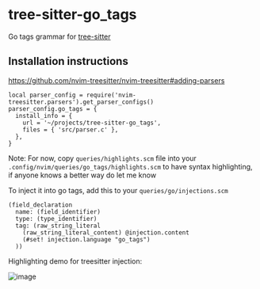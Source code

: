 # tree-sitter-go_tags

Go tags grammar for [tree-sitter](https://github.com/tree-sitter/tree-sitter)

## Installation instructions

https://github.com/nvim-treesitter/nvim-treesitter#adding-parsers

```
local parser_config = require('nvim-treesitter.parsers').get_parser_configs()
parser_config.go_tags = {
  install_info = {
    url = '~/projects/tree-sitter-go_tags',
    files = { 'src/parser.c' },
  },
}
```

Note: For now, copy `queries/highlights.scm` file into your `.config/nvim/queries/go_tags/highlights.scm` to have syntax highlighting, if anyone knows a better way do let me know

To inject it into go tags, add this to your `queries/go/injections.scm`

```
(field_declaration
  name: (field_identifier)
  type: (type_identifier)
  tag: (raw_string_literal
    (raw_string_literal_content) @injection.content
    (#set! injection.language "go_tags")
  ))
```

Highlighting demo for treesitter injection:

![image](https://github.com/user-attachments/assets/8c6d4c93-191b-4bd0-82eb-7a2b6462012b)

